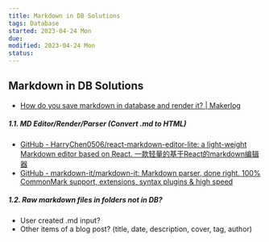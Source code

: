 ```yaml
---
title: Markdown in DB Solutions
tags: Database
started: 2023-04-24 Mon
due: 
modified: 2023-04-24 Mon
status: 
---
```

## Markdown in DB Solutions
- [How do you save markdown in database and render it? | Makerlog](https://getmakerlog.com/discussions/waptik-how-do-you-save-markdown-in-database-and-re)
##### 1.1. MD Editor/Render/Parser (Convert .md to HTML)
- [GitHub - HarryChen0506/react-markdown-editor-lite: a light-weight Markdown editor based on React. 一款轻量的基于React的markdown编辑器](https://github.com/HarryChen0506/react-markdown-editor-lite)
- [GitHub - markdown-it/markdown-it: Markdown parser, done right. 100% CommonMark support, extensions, syntax plugins & high speed](https://github.com/markdown-it/markdown-it)
##### 1.2. Raw markdown files in folders not in DB?
- User created .md input?
- Other items of a blog post? (title, date, description, cover, tag, author)